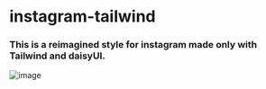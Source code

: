 # instagram-tailwind

### This is a reimagined style for instagram made only with Tailwind and daisyUI.

![image](https://user-images.githubusercontent.com/80367187/154815936-d50d96c8-cb54-435c-b745-998223b5a502.png)
